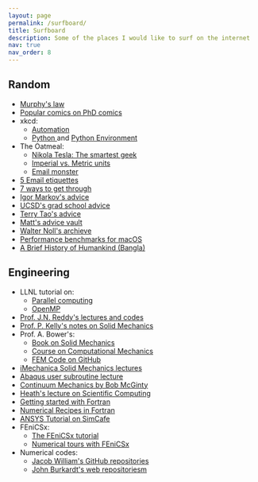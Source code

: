 ```yaml
---
layout: page
permalink: /surfboard/
title: Surfboard
description: Some of the places I would like to surf on the internet
nav: true
nav_order: 8
---
```


<!-- HTML style listing with LIST CLASS -->
<div class="list">
  <div class="card">
    <h2> Random </h2>
    <ul>
        <li> <a href="https://en.wikipedia.org/wiki/Murphy's_law"> Murphy's law </a> </li>
        <li> <a href="https://phdcomics.com/comics/most_popular.php"> Popular comics on PhD comics </a> </li>
        <li> xkcd:
        <ul>
          <li> <a href="https://xkcd.com/1319/"> Automation </a> </li>
          <li> <a href="https://xkcd.com/353/"> Python </a> and <a href="https://xkcd.com/1987/"> Python Environment </a> </li>
        </ul>
        </li>
        <li> The Oatmeal:
        <ul>
          <li> <a href="https://theoatmeal.com/comics/tesla"> Nikola Tesla: The smartest geek </a> </li>
            <li> <a href="https://theoatmeal.com/pl/senior_year/science"> Imperial vs. Metric units </a> </li>
          <li> <a href="https://theoatmeal.com/comics/email_monster"> Email monster </a> </li>
        </ul>
        </li>
        <li> <a href="https://byrslf.co/how-to-get-a-busy-person-to-respond-to-your-email-52e5d4d69671"> 5 Email etiquettes </a> </li>
        <li> <a href="https://www.fastcompany.com/3042569/7-ways-to-get-through-to-just-about-anyone"> 7 ways to get through </a> </li>
        <li> <a href="https://web.eecs.umich.edu/~imarkov/i_students.html"> Igor Markov's advice </a> </li>
        <li> <a href="https://vlsicad.ucsd.edu/Research/Advice/index.html"> UCSD's grad school advice </a> </li>
        <li> <a href="https://terrytao.wordpress.com/career-advice/"> Terry Tao's advice </a> </li>
        <li> <a href="https://matt.might.net/articles/"> Matt's advice vault </a> </li>
        <li> <a href="https://www.math.cmu.edu/~wn0g/"> Walter Noll's archieve </a> </li>
        <li> <a href="https://browser.geekbench.com/mac-benchmarks"> Performance benchmarks for macOS </a> </li>
        <li> <a href="https://www.facebook.com/notes/ashfaq-ahmed/মানুষের-গল্পঃ-ইউভাল-হারারি/10153371308478621?_rdc=2&_rdr"> A Brief History of Humankind (Bangla) </a> </li>
    </ul>
</div>
  <div class="card">
    <h2>Engineering </h2>
      <ul>
        <li> LLNL tutorial on:
          <ul>
            <li> <a href="https://hpc.llnl.gov/documentation/tutorials/introduction-parallel-computing-tutorial"> Parallel computing </a> </li>
            <li> <a href="https://hpc-tutorials.llnl.gov/openmp/"> OpenMP </a> </li>
          </ul>
        </li>
        <li> <a href="https://mechanics.tamu.edu/courses/educational-tools-and-materials/"> Prof. J.N. Reddy's lectures and codes </a> </li>
        <li> <a href="https://pkel015.connect.amazon.auckland.ac.nz/SolidMechanicsBooks/index.html"> Prof. P. Kelly's notes on Solid Mechanics </a> </li>
        <li> Prof. A. Bower's:
          <ul>
            <li> <a href="http://solidmechanics.org/index.html"> Book on Solid Mechanics </a> </li>
            <li> <a href="https://www.brown.edu/Departments/Engineering/Courses/En2340/"> Course on Computational Mechanics </a> </li>
            <li> <a href="https://github.com/albower/EN234_FEA"> FEM Code on GitHub </a> </li>
          </ul>
        </li>
        <li> <a href="https://imechanica.org/node/1551"> iMechanica Solid Mechanics lectures </a> </li>
        <li> <a href="https://imechanica.org/files/Writing%20User%20Subroutines%20with%20ABAQUS_0.pdf"> Abaqus user subroutine lecture </a> </li>
        <li> <a href="http://www.continuummechanics.org"> Continuum Mechanics by Bob McGinty </a> </li>
        <li> <a href="http://heath.cs.illinois.edu/scicomp/"> Heath's lecture on Scientific Computing </a> </li>
        <li> <a href="https://fortran-lang.org/learn/os_setup/"> Getting started with Fortran </a> </li>
        <li> <a href="https://s3.amazonaws.com/nrbook.com/book_F210.html"> Numerical Recipes in Fortran </a>  </li>
        <li> <a href="https://confluence.cornell.edu/display/SIMULATION/ANSYS+Learning+Modules"> ANSYS Tutorial on SimCafe </a> </li>
        <li> FEniCSx:
          <ul>
            <li> <a href="https://jsdokken.com/dolfinx-tutorial/"> The FEniCSx tutorial </a> </li>
            <li> <a href="https://bleyerj.github.io/comet-fenicsx/index.html"> Numerical tours with FEniCSx </a> </li>
          </ul>
        </li>
        <li> Numerical codes:
          <ul>
            <li> <a href="https://github.com/jacobwilliams?tab=repositories"> Jacob William's GitHub repositories </a> </li>
            <li> <a href="https://people.sc.fsu.edu/~jburkardt/"> John Burkardt's web repositoriesm </a> </li>
          </ul>
        </li>
    </ul>
  </div>
</div>